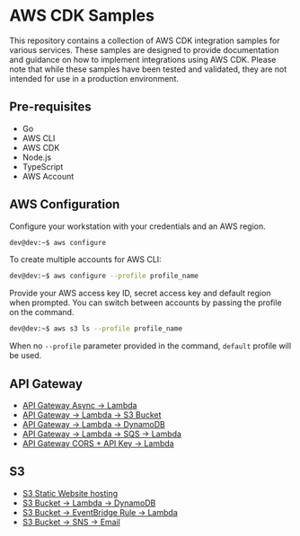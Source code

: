 # AWS CDK Samples

This repository contains a collection of AWS CDK integration samples for various services. These samples are designed to provide documentation and guidance on how to implement integrations using AWS CDK. Please note that while these samples have been tested and validated, they are not intended for use in a production environment.

## Pre-requisites
* Go
* AWS CLI
* AWS CDK
* Node.js
* TypeScript
* AWS Account

## AWS Configuration
Configure your workstation with your credentials and an AWS region.
```bash
dev@dev:~$ aws configure
```

To create multiple accounts for AWS CLI:
```bash
dev@dev:~$ aws configure --profile profile_name
```

Provide your AWS access key ID, secret access key and default region when prompted. You can switch between accounts by passing the profile on the command.
```bash
dev@dev:~$ aws s3 ls --profile profile_name
```

When no `--profile` parameter provided in the command, `default` profile will be used.

## API Gateway
* [API Gateway Async → Lambda](api-gateway/api-gateway-async-lambda/README.md)
* [API Gateway → Lambda → S3 Bucket](api-gateway/api-gateway-lambda-s3/README.md)
* [API Gateway → Lambda → DynamoDB](api-gateway/api-gateway-lambda-dynamodb/README.md)
* [API Gateway → Lambda → SQS → Lambda](api-gateway/api-gateway-lambda-sqs/README.md)
* [API Gateway CORS + API Key → Lambda](api-gateway/api-gateway-cors-lambda/README.md)

## S3
* [S3 Static Website hosting](s3/s3-website/README.md)
* [S3 Bucket → Lambda → DynamoDB](s3/s3-lambda-dynamodb/README.md)
* [S3 Bucket → EventBridge Rule → Lambda](s3/s3-eventbridge-lambda/README.md)
* [S3 Bucket → SNS → Email](s3/s3-sns/README.md)